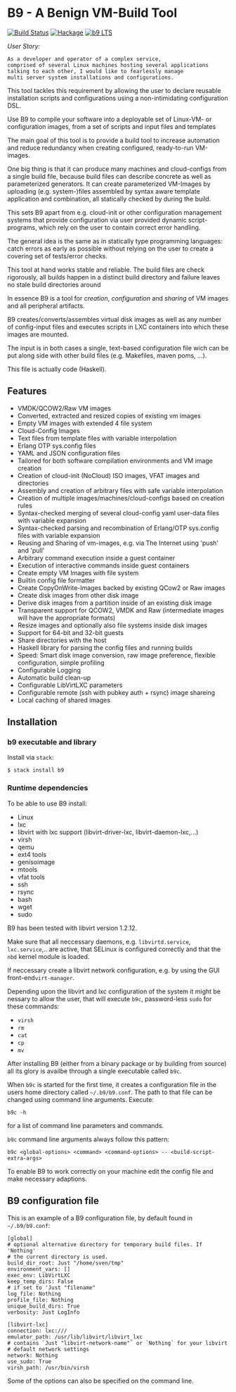 # B9 - A Benign VM-Build Tool

[![Build Status](https://travis-ci.org/sheyll/b9-vm-image-builder.svg?branch=0.6)](https://travis-ci.org/sheyll/b9-vm-image-builder) [![Hackage](https://img.shields.io/badge/hackage-B9-green.svg?style=flat)](http://hackage.haskell.org/package/b9) [![b9 LTS](http://stackage.org/package/b9/badge/lts)](http://stackage.org/lts/package/b9)

_User Story:_

    As a developer and operator of a complex service,
    comprised of several Linux machines hosting several applications
    talking to each other, I would like to fearlessly manage
    multi server system installations and configurations.

This tool tackles this requirement by allowing the user to
declare reusable installation scripts and configurations
using a non-intimidating configuration DSL.

Use B9 to compile your software into a deployable set of Linux-VM- or
configuration images, from a set of scripts and input files and templates

The main goal of this tool is to provide a build tool to increase automation and
reduce redundancy when creating configured, ready-to-run VM-images.

One big thing is that it can produce many machines and cloud-configs from a
single build file, because build files can describe concrete as well as
parameterized generators. It can create parameterized VM-Images by uploading
(e.g. system-)files assembled by syntax aware template application and
combination, all statically checked by during the build.

This sets B9 apart from e.g. cloud-init or other configuration management
systems that provide configuration via user provided dynamic script-programs,
which rely on the user to contain correct error handling.

The general idea is the same as in statically type programming languages: catch
errors as early as possible without relying on the user to create a covering set
of tests/error checks.

This tool at hand works stable and reliable. The build
files are check rigorously, all builds happen in a distinct build directory and
failure leaves no stale build directories around

In essence B9 is a tool for _creation_, _configuration_ and _sharing_ of VM images and
all peripheral artifacts.

B9 creates/converts/assembles virtual disk images as well as any number of
config-input files and executes scripts in LXC containers into which these
images are mounted.

The input is in both cases a single, text-based configuration file wich can be
put along side with other build files (e.g. Makefiles, maven poms, ...).

This file is actually code (Haskell).

## Features

- VMDK/QCOW2/Raw VM images
- Converted, extracted and resized copies of existing vm images
- Empty VM images with extended 4 file system
- Cloud-Config Images
- Text files from template files with variable interpolation
- Erlang OTP sys.config files
- YAML and JSON configuration files
- Tailored for both software compilation environments and VM image creation
- Creation of cloud-init (NoCloud) ISO images, VFAT images and directories
- Assembly and creation of arbitrary files with safe variable interpolation
- Creation of multiple images/machines/cloud-configs based on creation rules
- Syntax-checked merging of several cloud-config yaml user-data files with
  variable expansion
- Syntax-checked parsing and recombination of Erlang/OTP sys.config files with
  variable expansion
- Reusing and Sharing of vm-images, e.g. via The Internet using 'push' and 'pull'
- Arbitrary command execution inside a guest container
- Execution of interactive commands inside guest containers
- Create empty VM Images with file system
- Builtin config file formatter
- Create CopyOnWrite-Images backed by existing QCow2 or Raw images
- Create disk images from other disk image
- Derive disk images from a partition inside of an existing disk image
- Transparent support for QCOW2, VMDK and Raw (intermediate images will have the appropriate formats)
- Resize images and optionally also file systems inside disk images
- Support for 64-bit and 32-bit guests
- Share directories with the host
- Haskell library for parsing the config files and running builds
- Speed: Smart disk image conversion, raw image preference, flexible configuration, simple profiling
- Configurable Logging
- Automatic build clean-up
- Configurable LibVirtLXC parameters
- Configurable remote (ssh with pubkey auth + rsync) image shareing
- Local caching of shared images

## Installation

### b9 executable and library

Install via `stack`:

    $ stack install b9

### Runtime dependencies

To be able to use B9 install:

- Linux
- lxc
- libvirt with lxc support (libvirt-driver-lxc, libvirt-daemon-lxc,...)
- virsh
- qemu
- ext4 tools
- genisoimage
- mtools
- vfat tools
- ssh
- rsync
- bash
- wget
- sudo

B9 has been tested with libvirt version 1.2.12.

Make sure that all neccessary daemons, e.g. `libvirtd.service`, `lxc.service`,..
are active, that SELinux is configured correctly and that the `nbd` kernel
module is loaded.

If neccessary create a libvirt network configuration, e.g. by using
the GUI front-end`virt-manager`.

Depending upon the libvirt and lxc configuration of the system it might be
nessary to allow the user, that will execute `b9c`, password-less `sudo` for
these commands:

- `virsh`
- `rm`
- `cat`
- `cp`
- `mv`

After installing B9 (either from a binary package or by building from source)
all its glory is availbe through a single executable called `b9c`.

When `b9c` is started for the first time, it creates a configuration file in
the users home directory called `~/.b9/b9.conf`. The path to that file can be
changed using command line arguments. Execute:

    b9c -h

for a list of command line parameters and commands.

`b9c` command line arguments always follow this pattern:

    b9c <global-options> <command> <command-options> -- <build-script-extra-args>

To enable B9 to work correctly on your machine edit the config file and make
necessary adaptions.

## B9 configuration file

This is an example of a B9 configuration file, by default found in
`~/.b9/b9.conf`:

    [global]
    # optional alternative directory for temporary build files. If 'Nothing'
    # the current directory is used.
    build_dir_root: Just "/home/sven/tmp"
    environment_vars: []
    exec_env: LibVirtLXC
    keep_temp_dirs: False
    # if set to 'Just "filename"
    log_file: Nothing
    profile_file: Nothing
    unique_build_dirs: True
    verbosity: Just LogInfo

    [libvirt-lxc]
    connection: lxc:///
    emulator_path: /usr/lib/libvirt/libvirt_lxc
    # contains `Just "libvirt-network-name"` or `Nothing` for your libvirt
    # default network settings
    network: Nothing
    use_sudo: True
    virsh_path: /usr/bin/virsh

Some of the options can also be specified on the command line.
